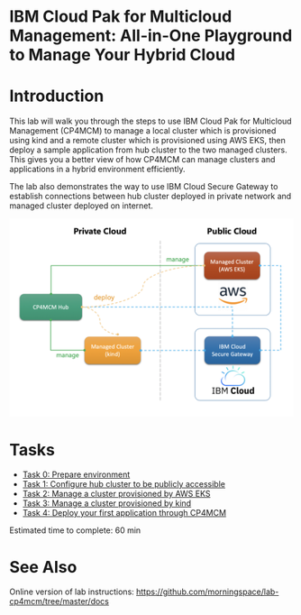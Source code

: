 # IBM Cloud Pak for Multicloud Management: All-in-One Playground to Manage Your Hybrid Cloud

Introduction
============

This lab will walk you through the steps to use IBM Cloud Pak for Multicloud Management (CP4MCM) to manage a
local cluster which is provisioned using kind and a remote cluster which is provisioned using AWS EKS, then
deploy a sample application from hub cluster to the two managed clusters. This gives you a better view of how
CP4MCM can manage clusters and applications in a hybrid environment efficiently.

The lab also demonstrates the way to use IBM Cloud Secure Gateway to establish connections between hub cluster
deployed in private network and managed cluster deployed on internet.

![Figure: The Lab Architecture](images/lab-architecture.png)
  
Tasks
=====

- [Task 0: Prepare environment](task0/)
- [Task 1: Configure hub cluster to be publicly accessible](task1/)
- [Task 2: Manage a cluster provisioned by AWS EKS](task2/)
- [Task 3: Manage a cluster provisioned by kind](task3/)
- [Task 4: Deploy your first application through CP4MCM](task4/)

Estimated time to complete: 60 min

See Also
========

Online version of lab instructions: https://github.com/morningspace/lab-cp4mcm/tree/master/docs

